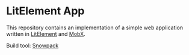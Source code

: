 # LitElement App

This repository contains an implementation of a simple web application written in [LitElement](https://lit-element.polymer-project.org/) and [MobX](https://mobx.js.org/).

Build tool: [Snowpack](https://www.snowpack.dev/)
